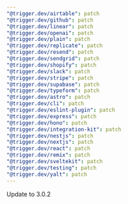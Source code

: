 ```yaml
---
"@trigger.dev/airtable": patch
"@trigger.dev/github": patch
"@trigger.dev/linear": patch
"@trigger.dev/openai": patch
"@trigger.dev/plain": patch
"@trigger.dev/replicate": patch
"@trigger.dev/resend": patch
"@trigger.dev/sendgrid": patch
"@trigger.dev/shopify": patch
"@trigger.dev/slack": patch
"@trigger.dev/stripe": patch
"@trigger.dev/supabase": patch
"@trigger.dev/typeform": patch
"@trigger.dev/astro": patch
"@trigger.dev/cli": patch
"@trigger.dev/eslint-plugin": patch
"@trigger.dev/express": patch
"@trigger.dev/hono": patch
"@trigger.dev/integration-kit": patch
"@trigger.dev/nestjs": patch
"@trigger.dev/nextjs": patch
"@trigger.dev/react": patch
"@trigger.dev/remix": patch
"@trigger.dev/sveltekit": patch
"@trigger.dev/testing": patch
"@trigger.dev/yalt": patch
---
```


Update to 3.0.2
